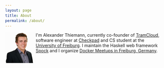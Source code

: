 ```yaml
---
layout: page
title: About
permalink: /about/
---
```


<img style="float: left;" width="100" height="100" src="/images/2015-10-27-thiemann.jpg"> I'm Alexander Thiemann, currently co-founder of [TramCloud][tc], software engineer at [Checkpad][cp] and CS student at the [University of Freiburg][uni]. I maintain the Haskell web framework [Spock][spock] and I organize [Docker Meetups in Freiburg, Germany][docker-fr].

<br style="clear: both;" />

[tc]: https://www.tramcloud.net
[cp]: http://www.checkpad.de
[uni]: https://www.uni-freiburg.de/
[docker-fr]: http://www.meetup.com/de/Docker-Freiburg/
[spock]: https://www.spock.li